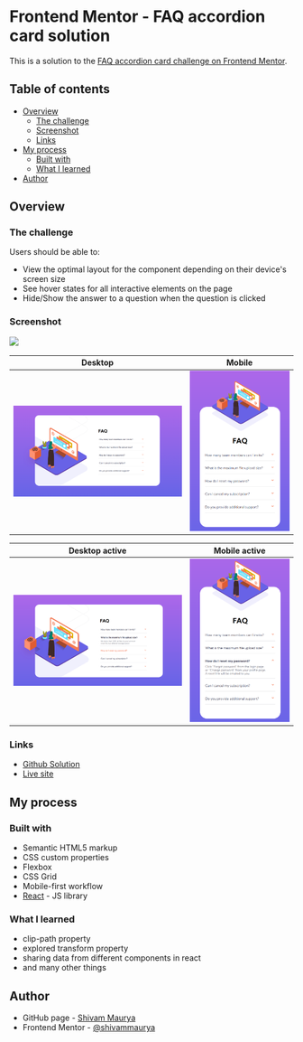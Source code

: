 # Frontend Mentor - FAQ accordion card solution

This is a solution to the [FAQ accordion card challenge on Frontend Mentor](https://www.frontendmentor.io/challenges/faq-accordion-card-XlyjD0Oam).

## Table of contents

- [Overview](#overview)
  - [The challenge](#the-challenge)
  - [Screenshot](#screenshot)
  - [Links](#links)
- [My process](#my-process)
  - [Built with](#built-with)
  - [What I learned](#what-i-learned)
- [Author](#author)

## Overview

### The challenge

Users should be able to:

- View the optimal layout for the component depending on their device's screen size
- See hover states for all interactive elements on the page
- Hide/Show the answer to a question when the question is clicked

### Screenshot

![](./screenshot.jpg)

| Desktop | Mobile |
| ------------- | ------------- |
| ![Desktop](./src/image/screenshots/desktop_ss.png) | ![Mobile](./src/image/screenshots/mobile_ss.png) |

| Desktop active | Mobile active |
| -------------- | ------------- |
| ![Desktop_active](./src/image/screenshots/desktopClicked_ss.png) | ![Mobile_active](./src/image/screenshots/mobileClicked_ss.png) |

### Links

- [Github Solution](https://github.com/ShivamManiMaurya/faq-accordion-card)
- [Live site](https://your-live-site-url.com)

## My process

### Built with

- Semantic HTML5 markup
- CSS custom properties
- Flexbox
- CSS Grid
- Mobile-first workflow
- [React](https://reactjs.org/) - JS library

### What I learned

 - clip-path property
 - explored transform property
 - sharing data from different components in react
 - and many other things

## Author

- GitHub page - [Shivam Maurya](https://github.com/ShivamManiMaurya/faq-accordion-card)
- Frontend Mentor - [@shivammaurya](https://www.frontendmentor.io/profile/ShivamManiMaurya)
